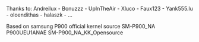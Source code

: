 Thanks to:
Andreilux - Bonuzzz - UpInTheAir - Xluco - Faux123 - Yank555.lu - oloendithas - halaszk - ...

Based on samsung P900 official kernel source SM-P900_NA 	P900UEU1ANAE 	SM-P900_NA_KK_Opensource
